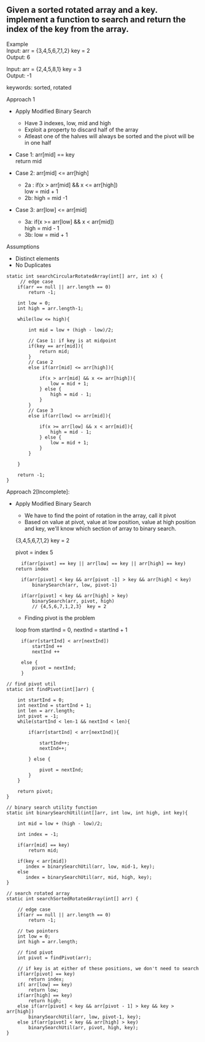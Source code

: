 ## Given a sorted rotated array and a key. implement a function to search and return the index of the key from the array.

Example  
Input: arr = {3,4,5,6,7,1,2}  key = 2  
Output: 6

Input: arr = {2,4,5,8,1} key = 3  
Output: -1 


keywords: sorted, rotated

Approach 1
- Apply Modified Binary Search
    - Have 3 indexes, low, mid and high
    - Exploit a property to discard half of the array
    - Atleast one of the halves will always be sorted and the pivot will be in one half
- Case 1: arr[mid] == key   
    return mid    
- Case 2: arr[mid] <= arr[high]
    - 2a : if(x > arr[mid] && x <= arr[high])  
                low = mid + 1
    - 2b:  high = mid -1
    
- Case 3: arr[low] <= arr[mid]
    - 3a: if(x >= arr[low] && x < arr[mid])  
              high = mid - 1           
    - 3b: low = mid + 1  
    
Assumptions
- Distinct elements
- No Duplicates
    
````
static int searchCircularRotatedArray(int[] arr, int x) {
     // edge case
    if(arr == null || arr.length == 0)
        return -1;
        
    int low = 0;
    int high = arr.length-1;
    
    while(low <= high){
        
        int mid = low + (high - low)/2;
         
        // Case 1: if key is at midpoint
        if(key == arr[mid]){
            return mid;
        } 
        // Case 2
        else if(arr[mid] <= arr[high]){
        
            if(x > arr[mid] && x <= arr[high]){
                low = mid + 1;
            } else {
                high = mid - 1;
            }
        }
        // Case 3
        else if(arr[low] <= arr[mid]){
            
            if(x >= arr[low] && x < arr[mid]){
                high = mid - 1;
            } else {
                low = mid + 1;
            }
        }
           
    }
    
    return -1;    
}
````    


Approach 2[Incomplete]:
- Apply Modified Binary Search
    - We have to find the point of rotation in the array, call it pivot
    - Based on value at pivot, value at low position, value at high position and key, we'll know which section of array 
    to binary search.
    
    {3,4,5,6,7,1,2}  key = 2  
    
    pivot = index 5
    
        if(arr[pivot] == key || arr[low] == key || arr[high] == key) return index
        
        if(arr[pivot] < key && arr[pivot -1] > key && arr[high] < key)
            binarySearch(arr, low, pivot-1)
        
        if(arr[pivot] < key && arr[high] > key)
            binarySearch(arr, pivot, high)
            // {4,5,6,7,1,2,3}  key = 2
            
   - Finding pivot is the problem  
   
    loop from startInd = 0, nextInd = startInd + 1
            
        if(arr[startInd] < arr[nextInd])
            startInd ++
            nextInd ++
            
        else {
            pivot = nextInd;
        }   
            
            
        
          
````
// find pivot util
static int findPivot(int[]arr) {

    int startInd = 0;
    int nextInd = startInd + 1;
    int len = arr.length;
    int pivot = -1;
    while(startInd < len-1 && nextInd < len){
        
        if(arr[startInd] < arr[nextInd]){
            
            startInd++;
            nextInd++;
            
        } else {
        
            pivot = nextInd;
        }
    }
    
    return pivot;
}

// binary search utility function
static int binarySearchUtil(int[]arr, int low, int high, int key){

    int mid = low + (high - low)/2;
    
    int index = -1;
    
    if(arr[mid] == key)
        return mid;
    
    if(key < arr[mid])
       index = binarySearchUtil(arr, low, mid-1, key);
    else
       index = binarySearchUtil(arr, mid, high, key);        
}

// search rotated array
static int searchSortedRotatedArray(int[] arr) {
    
    // edge case
    if(arr == null || arr.length == 0)
        return -1;
        
    // two pointers
    int low = 0;
    int high = arr.length;
    
    // find pivot
    int pivot = findPivot(arr);
    
    // if key is at either of these positions, we don't need to search
    if(arr[pivot] == key) 
        return index;
    if( arr[low] == key)
        return low;
    if(arr[high] == key)
        return high;
    else if(arr[pivot] < key && arr[pivot - 1] > key && key > arr[high])
        binarySearchUtil(arr, low, pivot-1, key);
    else if(arr[pivot] < key && arr[high] > key)
        binarySearchUtil(arr, pivot, high, key);    
}

````